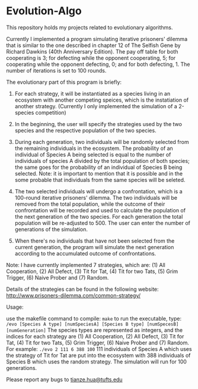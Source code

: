 # Evolution-Algo

This repository holds my projects related to evolutionary algorithms.

Currently I implemented a program simulating iterative prisoners' dilemma that is similar to the one described in chapter 12 of The Selfish Gene by Richard Dawkins (40th Anniversary Edition). The pay off table for both cooperating is 3; for defecting while the opponent cooperating, 5; for cooperating while the opponent defecting, 0; and for both defecting, 1. The number of iterations is set to 100 rounds. 

The evolutionary part of this program is briefly: 

1. For each strategy, it will be instantiated as a species living in an ecosystem with another competing speices, which is the instatiation of another strategy. (Currently I only implemented the simulation of a 2-species competition)

2. In the beginning, the user will specify the strategies used by the two species and the respective population of the two species. 

3. During each generation, two individuals will be randomly selected from the remaining individuals in the ecosystem. The probability of an individual of Species A being selected is equal to the number of individuals of species A divided by the total population of both species; the same goes for the probability of an individual of Species B being selected. Note: it is important to mention that it is possible and in the some probable that individuals from the same species will be seleted. 

4. The two selected individuals will undergo a confrontation, which is a 100-round iterative prisoners' dilemma. The two individuals will be removed from the total population, while the outcome of their confrontation will be recorded and used to calculate the population of the next generation of the two species. For each generation the total population will be re-adjusted to 500. The user can enter the number of generations of the simulation. 

5. When there's no individuals that have not been selected from the current generation, the program will simulate the next generation according to the accumulated outcome of confrontations. 

Note: I have currently implemented 7 strategies, which are:
(1) All Cooperation, (2) All Defect, (3) Tit for Tat, (4) Tit for two Tats, (5) Grim Trigger, (6) Naive Prober and (7) Random.

Details of the strategies can be found in the following website:
http://www.prisoners-dilemma.com/common-strategy/

Usage: 

use the makefile command to compile:
`make`
to run the executable, type:
`/evo [Species A type] [numSpeciesA] [Species B type] [numSpecesB] [numGeneration]`
The species types are represented as integers, and the indices for each strategy are (1) All Cooperation, (2) All Defect, (3) Tit for Tat, (4) Tit for two Tats, (5) Grim Trigger, (6) Naive Prober and (7) Random.
For example: 
`./evo 2 111 6 388 100` 
111 individuals of Species A which uses the strategy of Tit for Tat are put into the ecosystem with 388 individuals of Species B which uses the random strategy. The simulation will run for 100 generations. 

Please report any bugs to tianze.hua@tufts.edu